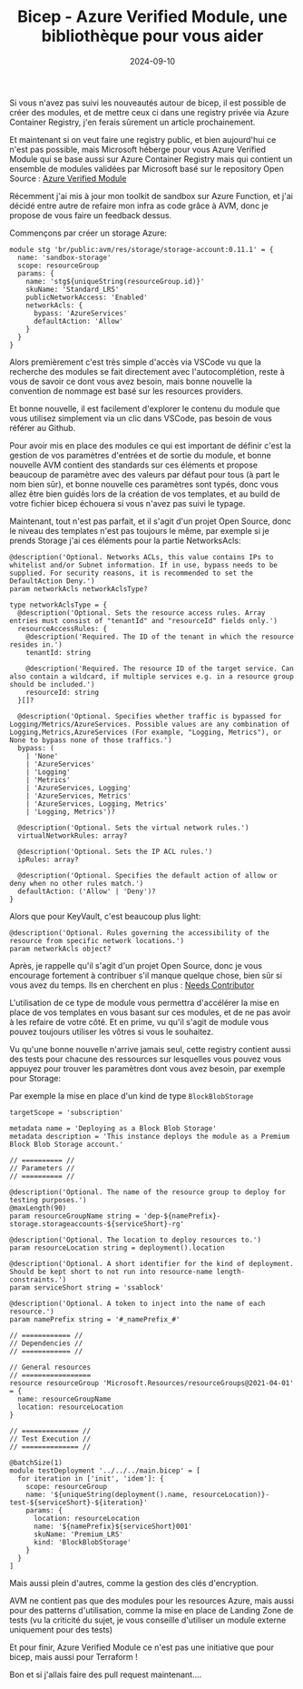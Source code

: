 ﻿---
layout: post
title: Bicep - Azure Verified Module, une bibliothèque pour vous aider
date: 2024-09-10
categories: [ "Azure", "Bicep" ]
comments_id: 192 
---

Si vous n'avez pas suivi les nouveautés autour de bicep, il est possible de créer des modules, et de mettre ceux ci dans une registry privée via Azure Container Registry, j'en ferais sûrement un article prochainement.

Et maintenant si on veut faire une registry public, et bien aujourd'hui ce n'est pas possible, mais Microsoft héberge pour vous Azure Verified Module qui se base aussi sur Azure Container Registry mais qui contient un ensemble de modules validées par Microsoft basé sur le repository Open Source : [Azure Verified Module](https://github.com/Azure/bicep-registry-modules)

Récemment j'ai mis à jour mon toolkit de sandbox sur Azure Function, et j'ai décidé entre autre de refaire mon infra as code grâce à AVM, donc je propose de vous faire un feedback dessus.

Commençons par créer un storage Azure:

```bicep
module stg 'br/public:avm/res/storage/storage-account:0.11.1' = {
  name: 'sandbox-storage'
  scope: resourceGroup
  params: {
    name: 'stg${uniqueString(resourceGroup.id)}'
    skuName: 'Standard_LRS'
    publicNetworkAccess: 'Enabled'
    networkAcls: {
      bypass: 'AzureServices'
      defaultAction: 'Allow'
    }
  }
}
```

Alors premièrement c'est très simple d'accès via VSCode vu que la recherche des modules se fait directement avec l'autocomplétion, reste à vous de savoir ce dont vous avez besoin, mais bonne nouvelle la convention de nommage est basé sur les resources providers.

Et bonne nouvelle, il est facilement d'explorer le contenu du module que vous utilisez simplement via un clic dans VSCode, pas besoin de vous référer au Github.

Pour avoir mis en place des modules ce qui est important de définir c'est la gestion de vos paramètres d'entrées et de sortie du module, et bonne nouvelle AVM contient des standards sur ces éléments et propose beaucoup de paramètre avec des valeurs par défaut pour tous (à part le nom bien sûr), et bonne nouvelle ces paramètres sont typés, donc vous allez être bien guidés lors de la création de vos templates, et au build de votre fichier bicep échouera si vous n'avez pas suivi le typage.

Maintenant, tout n'est pas parfait, et il s'agit d'un projet Open Source, donc le niveau des templates n'est pas toujours le même, par exemple si je prends Storage j'ai ces éléments pour la partie NetworksAcls:

```bicep
@description('Optional. Networks ACLs, this value contains IPs to whitelist and/or Subnet information. If in use, bypass needs to be supplied. For security reasons, it is recommended to set the DefaultAction Deny.')
param networkAcls networkAclsType?

type networkAclsType = {
  @description('Optional. Sets the resource access rules. Array entries must consist of "tenantId" and "resourceId" fields only.')
  resourceAccessRules: {
    @description('Required. The ID of the tenant in which the resource resides in.')
    tenantId: string

    @description('Required. The resource ID of the target service. Can also contain a wildcard, if multiple services e.g. in a resource group should be included.')
    resourceId: string
  }[]?

  @description('Optional. Specifies whether traffic is bypassed for Logging/Metrics/AzureServices. Possible values are any combination of Logging,Metrics,AzureServices (For example, "Logging, Metrics"), or None to bypass none of those traffics.')
  bypass: (
    | 'None'
    | 'AzureServices'
    | 'Logging'
    | 'Metrics'
    | 'AzureServices, Logging'
    | 'AzureServices, Metrics'
    | 'AzureServices, Logging, Metrics'
    | 'Logging, Metrics')?

  @description('Optional. Sets the virtual network rules.')
  virtualNetworkRules: array?

  @description('Optional. Sets the IP ACL rules.')
  ipRules: array?

  @description('Optional. Specifies the default action of allow or deny when no other rules match.')
  defaultAction: ('Allow' | 'Deny')?
}
```

Alors que pour KeyVault, c'est beaucoup plus light:

```bicep
@description('Optional. Rules governing the accessibility of the resource from specific network locations.')
param networkAcls object?
```

Après, je rappelle qu'il s'agit d'un projet Open Source, donc je vous encourage fortement à contribuer s'il manque quelque chose, bien sûr si vous avez du temps. Ils en cherchent en plus : [Needs Contributor](https://github.com/Azure/Azure-Verified-Modules/issues?q=is:issue+label:%22Needs:+Module+Contributor+:mega:%22+)

L'utilisation de ce type de module vous permettra d'accélérer la mise en place de vos templates en vous basant sur ces modules, et de ne pas avoir à les refaire de votre côté.
Et en prime, vu qu'il s'agit de module vous pouvez toujours utiliser les vôtres si vous le souhaitez.

Vu qu'une bonne nouvelle n'arrive jamais seul, cette registry contient aussi des tests pour chacune des ressources sur lesquelles vous pouvez vous appuyez pour trouver les paramètres dont vous avez besoin, par exemple pour Storage:

Par exemple la mise en place d'un kind de type `BlockBlobStorage`

```bicep
targetScope = 'subscription'

metadata name = 'Deploying as a Block Blob Storage'
metadata description = 'This instance deploys the module as a Premium Block Blob Storage account.'

// ========== //
// Parameters //
// ========== //

@description('Optional. The name of the resource group to deploy for testing purposes.')
@maxLength(90)
param resourceGroupName string = 'dep-${namePrefix}-storage.storageaccounts-${serviceShort}-rg'

@description('Optional. The location to deploy resources to.')
param resourceLocation string = deployment().location

@description('Optional. A short identifier for the kind of deployment. Should be kept short to not run into resource-name length-constraints.')
param serviceShort string = 'ssablock'

@description('Optional. A token to inject into the name of each resource.')
param namePrefix string = '#_namePrefix_#'

// ============ //
// Dependencies //
// ============ //

// General resources
// =================
resource resourceGroup 'Microsoft.Resources/resourceGroups@2021-04-01' = {
  name: resourceGroupName
  location: resourceLocation
}

// ============== //
// Test Execution //
// ============== //

@batchSize(1)
module testDeployment '../../../main.bicep' = [
  for iteration in ['init', 'idem']: {
    scope: resourceGroup
    name: '${uniqueString(deployment().name, resourceLocation)}-test-${serviceShort}-${iteration}'
    params: {
      location: resourceLocation
      name: '${namePrefix}${serviceShort}001'
      skuName: 'Premium_LRS'
      kind: 'BlockBlobStorage'
    }
  }
]
```

Mais aussi plein d'autres, comme la gestion des clés d'encryption.

AVM ne contient pas que des modules pour les resources Azure, mais aussi pour des patterns d'utilisation, comme la mise en place de Landing Zone de tests (vu la criticité du sujet, je vous conseille d'utiliser un module externe uniquement pour des tests)

Et pour finir, Azure Verified Module ce n'est pas une initiative que pour bicep, mais aussi pour Terraform !

Bon et si j'allais faire des pull request maintenant....
